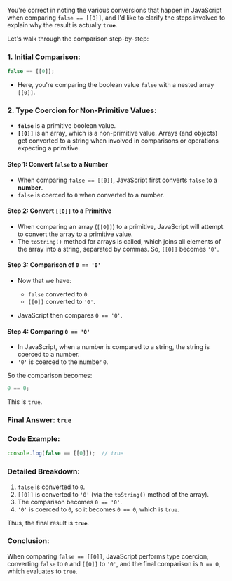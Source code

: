You're correct in noting the various conversions that happen in JavaScript when comparing `false == [[0]]`, and I'd like to clarify the steps involved to explain why the result is actually **`true`**. 

Let's walk through the comparison step-by-step:

### 1. **Initial Comparison:**
```javascript
false == [[0]];
```

- Here, you're comparing the boolean value `false` with a nested array `[[0]]`.

### 2. **Type Coercion for Non-Primitive Values:**

- **`false`** is a primitive boolean value.
- **`[[0]]`** is an array, which is a non-primitive value. Arrays (and objects) get converted to a string when involved in comparisons or operations expecting a primitive.

#### **Step 1: Convert `false` to a Number**
- When comparing `false == [[0]]`, JavaScript first converts `false` to a **number**. 
- `false` is coerced to `0` when converted to a number.

#### **Step 2: Convert `[[0]]` to a Primitive**
- When comparing an array (`[[0]]`) to a primitive, JavaScript will attempt to convert the array to a primitive value.
- The `toString()` method for arrays is called, which joins all elements of the array into a string, separated by commas. So, `[[0]]` becomes `'0'`.

#### **Step 3: Comparison of `0 == '0'`**
- Now that we have:
  - `false` converted to `0`.
  - `[[0]]` converted to `'0'`.

- JavaScript then compares `0 == '0'`.

#### **Step 4: Comparing `0 == '0'`**
- In JavaScript, when a number is compared to a string, the string is coerced to a number.
- `'0'` is coerced to the number `0`.

So the comparison becomes:
```javascript
0 == 0;
```

This is `true`.

### Final Answer: **`true`**

### Code Example:

```javascript
console.log(false == [[0]]);  // true
```

### Detailed Breakdown:

1. `false` is converted to `0`.
2. `[[0]]` is converted to `'0'` (via the `toString()` method of the array).
3. The comparison becomes `0 == '0'`.
4. `'0'` is coerced to `0`, so it becomes `0 == 0`, which is `true`.

Thus, the final result is **`true`**.

### Conclusion:
When comparing `false == [[0]]`, JavaScript performs type coercion, converting `false` to `0` and `[[0]]` to `'0'`, and the final comparison is `0 == 0`, which evaluates to `true`.